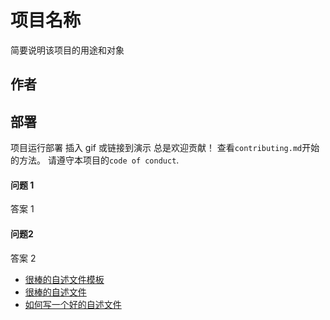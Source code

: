 # 项目名称
简要说明该项目的用途和对象
## 作者
## 部署
项目运行部署
插入 gif 或链接到演示
总是欢迎贡献！
查看`contributing.md`开始的方法。
请遵守本项目的`code of conduct`.
#### 问题 1
答案 1
#### 问题2
答案 2
-   [很棒的自述文件模板](https://awesomeopensource.com/project/elangosundar/awesome-README-templates)
-   [很棒的自述文件](https://github.com/matiassingers/awesome-readme)
-   [如何写一个好的自述文件](https://bulldogjob.com/news/449-how-to-write-a-good-readme-for-your-github-project)
